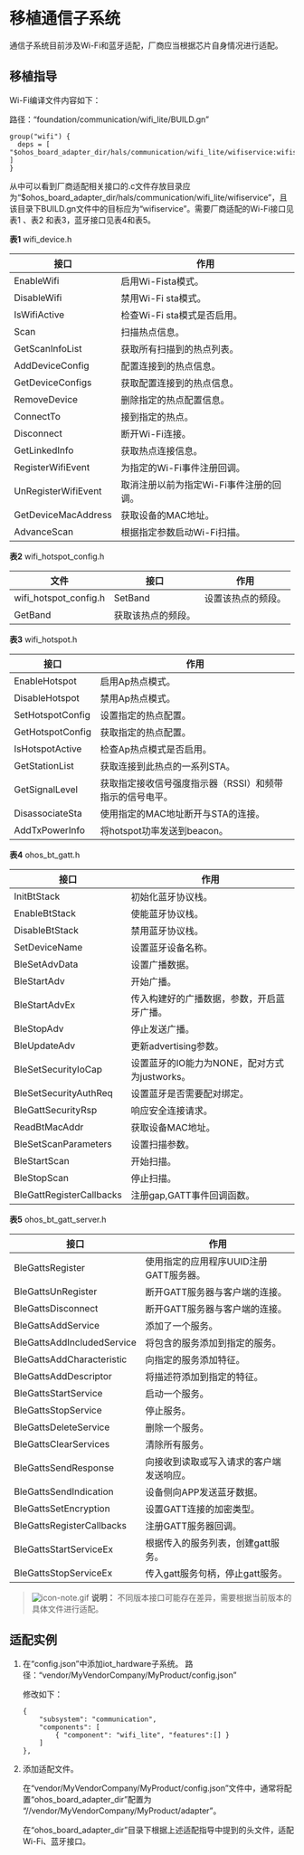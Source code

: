 # 移植通信子系统


通信子系统目前涉及Wi-Fi和蓝牙适配，厂商应当根据芯片自身情况进行适配。


## 移植指导

Wi-Fi编译文件内容如下：

  路径：“foundation/communication/wifi_lite/BUILD.gn”
  
```
group("wifi") {
  deps = [ "$ohos_board_adapter_dir/hals/communication/wifi_lite/wifiservice:wifiservice" ]
}
```

从中可以看到厂商适配相关接口的.c文件存放目录应为“$ohos_board_adapter_dir/hals/communication/wifi_lite/wifiservice”，且该目录下BUILD.gn文件中的目标应为“wifiservice”。需要厂商适配的Wi-Fi接口见表1 、表2 和表3，蓝牙接口见表4和表5。

  **表1** wifi_device.h

| 接口 | 作用 | 
| -------- | -------- |
| EnableWifi | 启用Wi-Fista模式。 | 
| DisableWifi | 禁用Wi-Fi&nbsp;sta模式。 | 
| IsWifiActive | 检查Wi-Fi&nbsp;sta模式是否启用。 | 
| Scan | 扫描热点信息。 | 
| GetScanInfoList | 获取所有扫描到的热点列表。 | 
| AddDeviceConfig | 配置连接到的热点信息。 | 
| GetDeviceConfigs | 获取配置连接到的热点信息。 | 
| RemoveDevice | 删除指定的热点配置信息。 | 
| ConnectTo | 接到指定的热点。 | 
| Disconnect | 断开Wi-Fi连接。 | 
| GetLinkedInfo | 获取热点连接信息。 | 
| RegisterWifiEvent | 为指定的Wi-Fi事件注册回调。 | 
| UnRegisterWifiEvent | 取消注册以前为指定Wi-Fi事件注册的回调。 | 
| GetDeviceMacAddress | 获取设备的MAC地址。 | 
| AdvanceScan | 根据指定参数启动Wi-Fi扫描。 | 

  **表2** wifi_hotspot_config.h

| 文件 | 接口 | 作用 | 
| -------- | -------- | -------- |
| wifi_hotspot_config.h | SetBand | 设置该热点的频段。 | 
| GetBand | 获取该热点的频段。 | 

  **表3** wifi_hotspot.h

| 接口 | 作用 | 
| -------- | -------- |
| EnableHotspot | 启用Ap热点模式。 | 
| DisableHotspot | 禁用Ap热点模式。 | 
| SetHotspotConfig | 设置指定的热点配置。 | 
| GetHotspotConfig | 获取指定的热点配置。 | 
| IsHotspotActive | 检查Ap热点模式是否启用。 | 
| GetStationList | 获取连接到此热点的一系列STA。 | 
| GetSignalLevel | 获取指定接收信号强度指示器（RSSI）和频带指示的信号电平。 | 
| DisassociateSta | 使用指定的MAC地址断开与STA的连接。 | 
| AddTxPowerInfo | 将hotspot功率发送到beacon。 | 

  **表4** ohos_bt_gatt.h

| 接口 | 作用 | 
| -------- | -------- |
| InitBtStack | 初始化蓝牙协议栈。 | 
| EnableBtStack | 使能蓝牙协议栈。 | 
| DisableBtStack | 禁用蓝牙协议栈。 | 
| SetDeviceName | 设置蓝牙设备名称。 | 
| BleSetAdvData | 设置广播数据。 | 
| BleStartAdv | 开始广播。 | 
| BleStartAdvEx | 传入构建好的广播数据，参数，开启蓝牙广播。 | 
| BleStopAdv | 停止发送广播。 | 
| BleUpdateAdv | 更新advertising参数。 | 
| BleSetSecurityIoCap | 设置蓝牙的IO能力为NONE，配对方式为justworks。 | 
| BleSetSecurityAuthReq | 设置蓝牙是否需要配对绑定。 | 
| BleGattSecurityRsp | 响应安全连接请求。 | 
| ReadBtMacAddr | 获取设备MAC地址。 | 
| BleSetScanParameters | 设置扫描参数。 | 
| BleStartScan | 开始扫描。 | 
| BleStopScan | 停止扫描。 | 
| BleGattRegisterCallbacks | 注册gap,GATT事件回调函数。 | 

  **表5** ohos_bt_gatt_server.h

| 接口 | 作用 | 
| -------- | -------- |
| BleGattsRegister | 使用指定的应用程序UUID注册GATT服务器。 | 
| BleGattsUnRegister | 断开GATT服务器与客户端的连接。 | 
| BleGattsDisconnect | 断开GATT服务器与客户端的连接。 | 
| BleGattsAddService | 添加了一个服务。 | 
| BleGattsAddIncludedService | 将包含的服务添加到指定的服务。 | 
| BleGattsAddCharacteristic | 向指定的服务添加特征。 | 
| BleGattsAddDescriptor | 将描述符添加到指定的特征。 | 
| BleGattsStartService | 启动一个服务。 | 
| BleGattsStopService | 停止服务。 | 
| BleGattsDeleteService | 删除一个服务。 | 
| BleGattsClearServices | 清除所有服务。 | 
| BleGattsSendResponse | 向接收到读取或写入请求的客户端发送响应。 | 
| BleGattsSendIndication | 设备侧向APP发送蓝牙数据。 | 
| BleGattsSetEncryption | 设置GATT连接的加密类型。 | 
| BleGattsRegisterCallbacks | 注册GATT服务器回调。 | 
| BleGattsStartServiceEx | 根据传入的服务列表，创建gatt服务。 | 
| BleGattsStopServiceEx | 传入gatt服务句柄，停止gatt服务。 | 

> ![icon-note.gif](public_sys-resources/icon-note.gif) **说明：**
> 不同版本接口可能存在差异，需要根据当前版本的具体文件进行适配。


## 适配实例

1. 在“config.json”中添加iot_hardware子系统。
   路径：“vendor/MyVendorCompany/MyProduct/config.json”

   修改如下：

     
   ```
   { 
       "subsystem": "communication", 
       "components": [ 
           { "component": "wifi_lite", "features":[] }
       ] 
   },
   ```

2. 添加适配文件。

   在“vendor/MyVendorCompany/MyProduct/config.json”文件中，通常将配置“ohos_board_adapter_dir”配置为 “//vendor/MyVendorCompany/MyProduct/adapter”。

   在“ohos_board_adapter_dir”目录下根据上述适配指导中提到的头文件，适配Wi-Fi、蓝牙接口。
